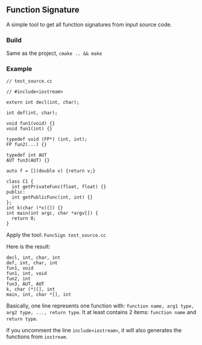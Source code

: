 ## Function Signature

A simple tool to get all function signatures from input source code.
### Build
Same as the project, `cmake .. && make `

### Example



``` cplusplus
// test_source.cc

// #include<iostream>

extern int decl(int, char);

int def(int, char);

void fun1(void) {}
void fun1(int) {}

typedef void (FP*) (int, int);
FP fun2(...) {}

typedef int AUT
AUT fun3(AUT) {}

auto f = [](double v) {return v;}

class C1 {
  int getPrivateFunc(float, float) {}
public:
  int getPublicFunc(int, int) {}
};
int k(char (*x)[]) {}
int main(int argc, char *argv[]) {
  return 0;
}
```


Apply the tool:
`FuncSign test_source.cc`

Here is the result:
```
decl, int, char, int
def, int, char, int
fun1, void
fun1, int, void
fun2, int
fun3, AUT, AUT
k, char (*)[], int
main, int, char *[], int
```

Basically, one line represents one function with: `function name, arg1 type, arg2 type, ..., return type`. It at least contains 2 items: `function name` and `return type`.

If you uncomment the line `include<iostream>`, it will also generates the functions from `iostream`.

